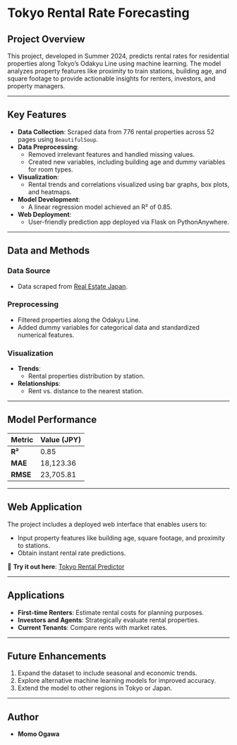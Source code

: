 # Tokyo Rental Rate Forecasting

## Project Overview
This project, developed in Summer 2024, predicts rental rates for residential properties along Tokyo’s Odakyu Line using machine learning. The model analyzes property features like proximity to train stations, building age, and square footage to provide actionable insights for renters, investors, and property managers.

---

## Key Features
- **Data Collection**: Scraped data from 776 rental properties across 52 pages using `BeautifulSoup`.
- **Data Preprocessing**:
  - Removed irrelevant features and handled missing values.
  - Created new variables, including building age and dummy variables for room types.
- **Visualization**:
  - Rental trends and correlations visualized using bar graphs, box plots, and heatmaps.
- **Model Development**:
  - A linear regression model achieved an R² of 0.85.
- **Web Deployment**:
  - User-friendly prediction app deployed via Flask on PythonAnywhere.

---

## Data and Methods

### Data Source
- Data scraped from [Real Estate Japan](https://realestate.co.jp/en/rent).

### Preprocessing
- Filtered properties along the Odakyu Line.
- Added dummy variables for categorical data and standardized numerical features.

### Visualization
- **Trends**:
  - Rental properties distribution by station.
- **Relationships**:
  - Rent vs. distance to the nearest station.

---

## Model Performance
| Metric       | Value (JPY) |
|--------------|-------------|
| **R²**       | 0.85        |
| **MAE**      | 18,123.36   |
| **RMSE**     | 23,705.81   |

---

## Web Application
The project includes a deployed web interface that enables users to:
- Input property features like building age, square footage, and proximity to stations.
- Obtain instant rental rate predictions.

🔗 **Try it out here**: [Tokyo Rental Predictor](https://coco2525.pythonanywhere.com/regression)

---

## Applications
- **First-time Renters**: Estimate rental costs for planning purposes.
- **Investors and Agents**: Strategically evaluate rental properties.
- **Current Tenants**: Compare rents with market rates.

---

## Future Enhancements
1. Expand the dataset to include seasonal and economic trends.
2. Explore alternative machine learning models for improved accuracy.
3. Extend the model to other regions in Tokyo or Japan.

---

## Author
- **Momo Ogawa**  

